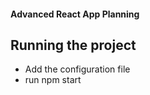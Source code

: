 #### Advanced React App Planning 

## Running the project

- Add the configuration file
- run npm start